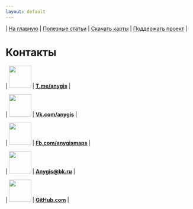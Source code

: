 ```yaml
---
layout: default
---
```


| [На главную][01] | [Полезные статьи][02] | [Скачать карты][03] | [Поддержать проект][04] |


[01]: https://anygis.ru/index
[02]: https://anygis.ru/Web/Html/Articles_ru
[03]: https://anygis.ru/Web/Html/DownloadPage_ru
[04]: https://www.donationalerts.com/r/nnngrach



# Контакты

| <img src="https://anygis.ru/Web/Img/icon_tm.png" width="60"/> | **[T.me/anygis][14]** |


| <img src="https://anygis.ru/Web/Img/icon_vk.png" width="60"/> | **[Vk.com/anygis][11]** |

| <img src="https://anygis.ru/Web/Img/icon_fb.png" width="60"/> | **[Fb.com/anygismaps][10]** |

| <img src="https://anygis.ru/Web/Img/icon_email.png" width="60"/> | **[Anygis@bk.ru][12]** |

| <img src="https://anygis.ru/Web/Img/icon_git.png" width="60"/> | **[GitHub.com][13]** |






[10]: https://www.facebook.com/anygismaps
[11]: https://vk.com/anygis
[12]: mailto:anygis@bk.ru
[13]: https://github.com/nnngrach/AnyGIS_server
[14]: https://t.me/anygis




